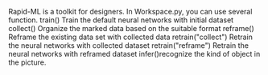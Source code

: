 Rapid-ML is a toolkit for designers.
In Workspace.py, you can use several function.
train() Train the default neural networks with initial dataset
collect() Organize the marked data based on the suitable format
reframe() Reframe the existing data set with collected data
retrain("collect") Retrain the neural networks with collected dataset
retrain("reframe") Retrain the neural networks with reframed dataset
infer()recognize the kind of object in the picture.

